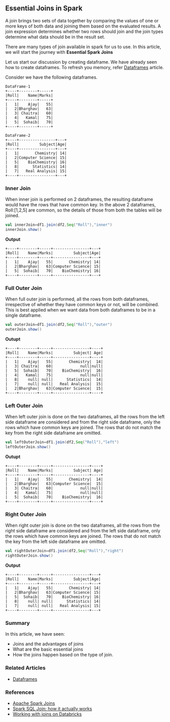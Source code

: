 ## Essential Joins in Spark

A join brings two sets of data together by comparing the values of one or more keys of both data and joining them based on the evaluated results.
A join expression determines whether two rows should join and the join types determine what data should be in the result set.

There are many types of join available in spark for us to use. In this article, we will start the journey with **Essential Spark Joins**

Let us start our discussion by creating dataframe. We have already seen how to create dataframes. To refresh you memory, refer [Dataframes](@/docs/spark/dataframes.md) article.

Consider we have the following dataframes.
```text
DataFrame-1
+----+--------+-----+
|Roll|    Name|Marks|
+----+--------+-----+
|   1|    Ajay|   55|
|   2|Bharghav|   63|
|   3| Chaitra|   60|
|   4|   Kamal|   75|
|   5|  Sohaib|   70|
+----+--------+-----+

DataFrame-2
+----+----------------+---+
|Roll|         Subject|Age|
+----+----------------+---+
|   1|       Chemistry| 14|
|   2|Computer Science| 15|
|   5|    BioChemistry| 16|
|   8|      Statistics| 14|
|   7|   Real Analysis| 15|
+----+----------------+---+
```
### Inner Join
When inner join is performed on 2 dataframes, the resulting dataframe would have the rows that have common key.
In the above 2 dataframes, Roll:[1,2,5] are common, so the details of those from both the tables will be joined.
```scala
val innerJoin=df1.join(df2,Seq("Roll"),"inner")
innerJoin.show()
```
**Output**
```text
+----+--------+-----+----------------+---+
|Roll|    Name|Marks|         Subject|Age|
+----+--------+-----+----------------+---+
|   1|    Ajay|   55|       Chemistry| 14|
|   2|Bharghav|   63|Computer Science| 15|
|   5|  Sohaib|   70|    BioChemistry| 16|
+----+--------+-----+----------------+---+
```

### Full Outer Join
When full outer join is performed, all the rows from both dataframes, irrespective of whether they have common keys or not, will be combined. 
This is best applied when we want data from both dataframes to be in a single dataframe.
```scala
val outerJoin=df1.join(df2,Seq("Roll"),"outer")
outerJoin.show()
```
**Outupt**
```text
+----+--------+-----+----------------+----+
|Roll|    Name|Marks|         Subject| Age|
+----+--------+-----+----------------+----+
|   1|    Ajay|   55|       Chemistry|  14|
|   3| Chaitra|   60|            null|null|
|   5|  Sohaib|   70|    BioChemistry|  16|
|   4|   Kamal|   75|            null|null|
|   8|    null| null|      Statistics|  14|
|   7|    null| null|   Real Analysis|  15|
|   2|Bharghav|   63|Computer Science|  15|
+----+--------+-----+----------------+----+
```

### Left Outer Join
When left outer join is done on the two dataframes, all the rows from the left side dataframe are considered and from the right side dataframe, only the rows which have common keys are joined.
The rows that do not match the key from the right side dataframe are omitted.
```scala
val leftOuterJoin=df1.join(df2,Seq("Roll"),"left")
leftOuterJoin.show()
```
**Outupt**
```text
+----+--------+-----+----------------+----+
|Roll|    Name|Marks|         Subject| Age|
+----+--------+-----+----------------+----+
|   1|    Ajay|   55|       Chemistry|  14|
|   2|Bharghav|   63|Computer Science|  15|
|   3| Chaitra|   60|            null|null|
|   4|   Kamal|   75|            null|null|
|   5|  Sohaib|   70|    BioChemistry|  16|
+----+--------+-----+----------------+----+
```

### Right Outer Join
When right outer join is done on the two dataframes, all the rows from the right side dataframe are considered and from the left side dataframe, only the rows which have common keys are joined.
The rows that do not match the key from the left side dataframe are omitted.
```scala
val rightOuterJoin=df1.join(df2,Seq("Roll"),"right")
rightOuterJoin.show()
```
**Output**
```text
+----+--------+-----+----------------+---+
|Roll|    Name|Marks|         Subject|Age|
+----+--------+-----+----------------+---+
|   1|    Ajay|   55|       Chemistry| 14|
|   2|Bharghav|   63|Computer Science| 15|
|   5|  Sohaib|   70|    BioChemistry| 16|
|   8|    null| null|      Statistics| 14|
|   7|    null| null|   Real Analysis| 15|
+----+--------+-----+----------------+---+
```

### Summary
In this article, we have seen:
- Joins and the advantages of joins
- What are the basic essential joins
- How the joins happen based on the type of join.

### Related Articles
- [Dataframes](@/docs/spark/dataframes.md)

### References
- [Apache Spark Joins](https://spark.apache.org/docs/3.5.3/sql-ref-syntax-qry-select-join.html)
- [Spark SQL Join: how it actually works](https://stackoverflow.com/questions/42865178/spark-sql-join-how-it-actually-works)
- [Working with joins on Databricks](https://docs.databricks.com/aws/en/transform/join)
